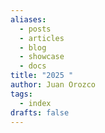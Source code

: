 ```yaml
---
aliases:
  - posts
  - articles
  - blog
  - showcase
  - docs
title: "2025 "
author: Juan Orozco
tags:
  - index
drafts: false
---
```

